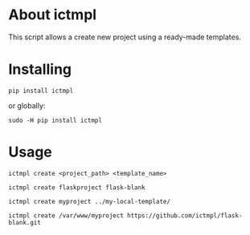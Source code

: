 # About ictmpl

This script allows a create new project using a ready-made templates.


# Installing

    pip install ictmpl
    
or globally:

    sudo -H pip install ictmpl


# Usage

    ictmpl create <project_path> <template_name>
    
    ictmpl create flaskproject flask-blank
    
    ictmpl create myproject ../my-local-template/
    
    ictmpl create /var/www/myproject https://github.com/ictmpl/flask-blank.git
    
